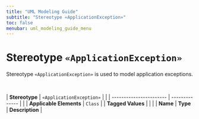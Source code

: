 ```yaml
---
title: "UML Modeling Guide"
subtitle: "Stereotype «ApplicationException»"
toc: false
menubar: uml_modeling_guide_menu
---
```


# Stereotype `«ApplicationException»`
Stereotype `«ApplicationException»` is used to model application exceptions.

<br>

| **Stereotype**          | `«ApplicationException»` | |
| ----------------------- | -------------- | |
| **Applicable Elements** | `Class`        |
| **Tagged Values**       |                       |                                                                                                                                                                                                          |
| **Name**                | **Type**              | **Description**                                                                                                                                                                                          |


    